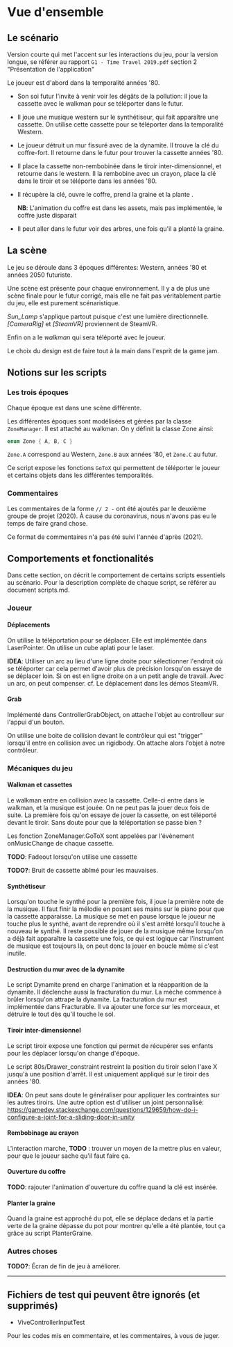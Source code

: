 # Vue d'ensemble

## Le scénario

Version courte qui met l'accent sur les interactions du jeu, pour la version longue, se référer au rapport `G1 - Time Travel 2019.pdf` section 2 "Présentation de l'application"

Le joueur est d'abord dans la temporalité années '80.

* Son soi futur l'invite à venir voir les dégâts de la pollution:  il joue la cassette avec le walkman pour se téléporter dans le futur.

* Il joue une musique western sur le synthétiseur, qui fait apparaître une cassette.
On utilise cette cassette pour se téléporter dans la temporalité Western.

* Le joueur détruit un mur fissuré avec de la dynamite. Il trouve la clé du coffre-fort. Il retourne dans le futur pour trouver la cassette années '80.

* Il place la cassette non-rembobinée dans le tiroir inter-dimensionnel, et retourne dans le western. Il la rembobine avec un crayon, place la clé dans le tiroir et se téléporte dans les années '80.

* Il récupère la clé, ouvre le coffre, prend la graine et la plante .

  **NB**: L'animation du coffre est dans les assets, mais pas implémentée, le coffre juste disparait

* Il peut aller dans le futur voir des arbres, une fois qu'il a planté la graine.

## La scène

Le jeu se déroule dans 3 époques différentes: Western, années '80 et années 2050 futuriste.

Une scène est présente pour chaque environnement. Il y a de plus une scène finale pour le futur corrigé, mais elle ne fait pas véritablement partie du jeu, elle est purement scénaristique.

_Sun_Lamp_ s'applique partout puisque c'est une lumière directionnelle.
_[CameraRig]_ et _[SteamVR]_ proviennent de SteamVR.

Enfin on a le _walkman_ qui sera téléporté avec le joueur.

Le choix du design est de faire tout à la main dans l'esprit de la game jam.

## Notions sur les scripts

### Les trois époques

Chaque époque est dans une scène différente.


Les différentes époques sont modélisées et gérées par la classe `ZoneManager`. Il est attaché au walkman.
On y définit la classe Zone ainsi:

```cs
enum Zone { A, B, C }
```

`Zone.A` correspond au Western, `Zone.B` aux années '80, et `Zone.C` au futur.

Ce script expose les fonctions `GoToX` qui permettent de téléporter le joueur et certains objets dans les différentes temporalités.

### Commentaires

Les commentaires de la forme `// 2 -` ont été ajoutés par le deuxième groupe de projet (2020). À cause du coronavirus, nous n'avons pas eu le temps de faire grand chose.

Ce format de commentaires n'a pas été suivi l'année d'après (2021).

## Comportements et fonctionalités

Dans cette section, on décrit le comportement de certains scripts essentiels au scénario. Pour la description complète de chaque script, se référer au document scripts.md.

### Joueur
#### Déplacements

On utilise la téléportation pour se déplacer. Elle est implémentée dans LaserPointer. On utilise un cube aplati pour le laser.

**IDEA**: Utiliser un arc au lieu d'une ligne droite pour sélectionner l'endroit où se téléporter car cela permet d'avoir plus de précision lorsqu'on essaye de se déplacer loin. Si on est en ligne droite on a un petit angle de travail. Avec un arc, on peut compenser. cf. Le déplacement dans les démos SteamVR.

#### Grab

Implémenté dans ControllerGrabObject, on attache l'objet au controlleur sur l'appui d'un bouton.

On utilise une boite de collision devant le contrôleur qui est "trigger" lorsqu'il entre en collision avec un rigidbody. On attache alors l'objet à notre contrôleur.

### Mécaniques du jeu

#### Walkman et cassettes

Le walkman entre en collision avec la cassette. Celle-ci entre dans le walkman, et la musique est jouée. On ne peut pas la jouer deux fois de suite. La première fois qu'on essaye de jouer la cassette, on est téléporté devant le tiroir. Sans doute pour que la téléportation se passe bien ?

Les fonction ZoneManager.GoToX sont appelées par l'évènement onMusicChange de chaque cassette.

**TODO**: Fadeout lorsqu'on utilise une cassette

**TODO?**: Bruit de cassette abîmé pour les mauvaises.

#### Synthétiseur

Lorsqu'on touche le synthé pour la première fois, il joue la première note de la musique. Il faut finir la mélodie en posant ses mains sur le piano pour que la cassette apparaisse. La musique se met en pause lorsque le joueur ne touche plus le synthé, avant de reprendre où il s'est arrêté lorsqu'il touche à nouveau le synthé. Il reste possible de jouer de la musique même lorsqu'on a déjà fait apparaître la cassette une fois, ce qui est logique car l'instrument de musique est toujours là, on peut donc la jouer en boucle même si c'est inutile.

#### Destruction du mur avec de la dynamite

Le script Dynamite prend en charge l'animation et la réapparition de la dynamite. Il déclenche aussi la fracturation du mur. La mèche commence à brûler lorsqu'on attrape la dynamite.
La fracturation du mur est implémentée dans Fracturable. Il va ajouter une force sur les morceaux, et détruire le tout dès qu'il touche le sol.

#### Tiroir inter-dimensionnel

Le script tiroir expose une fonction qui permet de récupérer ses enfants pour les déplacer lorsqu'on change d'époque.

Le script 80s/Drawer_constraint restreint la position du tiroir selon l'axe X jusqu'à une position d'arrêt. Il est uniquement appliqué sur le tiroir des années '80.

**IDEA**: On peut sans doute le généraliser pour appliquer les contraintes sur les autres tiroirs. Une autre option est d'utiliser un joint personnalisé: <https://gamedev.stackexchange.com/questions/129659/how-do-i-configure-a-joint-for-a-sliding-door-in-unity>

#### Rembobinage au crayon

L'interaction marche, **TODO** : trouver un moyen de la mettre plus en valeur, pour que le joueur sache qu'il faut faire ça.

#### Ouverture du coffre

**TODO**: rajouter l'animation d'ouverture du coffre quand la clé est insérée.

#### Planter la graine

Quand la graine est approché du pot, elle se déplace dedans et la partie verte de la graine dépasse du pot pour montrer qu'elle a été plantée, tout ça grâce au script
PlanterGraine.

### Autres choses

**TODO?**: Écran de fin de jeu à améliorer.

---

## Fichiers de test qui peuvent être ignorés (et supprimés)

* ViveControllerInputTest

Pour les codes mis en commentaire, et les commentaires, à vous de juger.
